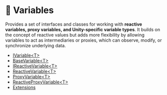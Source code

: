 # 🧩 Variables

Provides a set of interfaces and classes for working with **reactive variables, proxy variables, and Unity-specific
variable types**. It builds on the concept of reactive values but adds more flexibility by allowing variables to act as
intermediaries or proxies, which can observe, modify, or synchronize underlying data.

- [IVariable&lt;T&gt;](IVariable.md) <!-- + -->
- [BaseVariable&lt;T&gt;](BaseVariable.md)
- [IReactiveVariable&lt;T&gt;](IReactiveVariable.md)
- [ReactiveVariable&lt;T&gt;](ReactiveVariable.md)
- [ProxyVariable&lt;T&gt;](ProxyVariable.md)
- [ReactiveProxyVariable&lt;T&gt;](ReactiveProxyVariable.md)
- [Extensions](Extensions.md)
